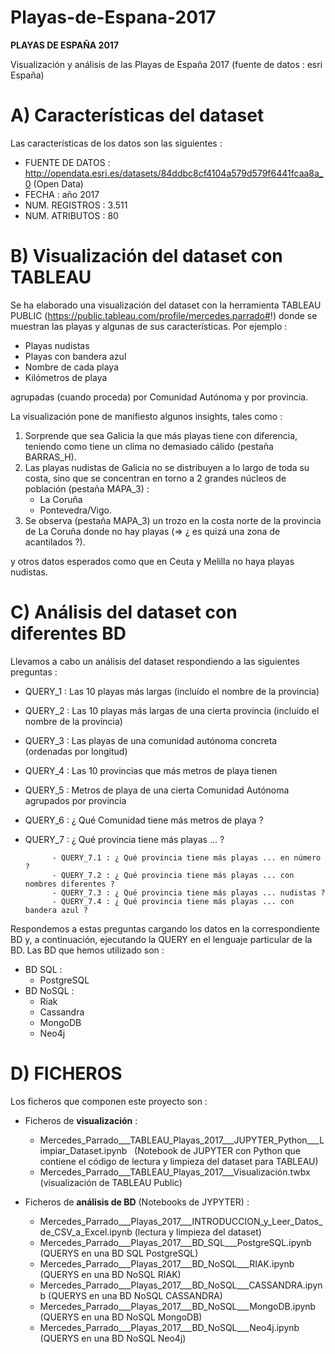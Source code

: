 # Playas-de-Espana-2017

**PLAYAS DE ESPAÑA 2017**

Visualización y análisis de las Playas de España 2017 (fuente de datos : esri España)


A) Características del dataset
================================================================================

Las características de los datos son las siguientes :

   * FUENTE DE DATOS : http://opendata.esri.es/datasets/84ddbc8cf4104a579d579f6441fcaa8a_0   (Open Data)
   * FECHA           : año 2017
   * NUM. REGISTROS  : 3.511
   * NUM. ATRIBUTOS  : 80
      
B) Visualización del dataset con TABLEAU
================================================================================
   
Se ha elaborado una visualización del dataset con la herramienta TABLEAU PUBLIC (https://public.tableau.com/profile/mercedes.parrado#!) donde se muestran las playas y algunas de sus características. Por ejemplo :

   * Playas nudistas
   * Playas con bandera azul
   * Nombre de cada playa
   * Kilómetros de playa

agrupadas (cuando proceda) por Comunidad Autónoma y por provincia.

La visualización pone de manifiesto algunos insights, tales como :
   1) Sorprende que sea Galicia la que más playas tiene con diferencia, teniendo como tiene un clima no demasiado cálido (pestaña BARRAS_H).
   2) Las playas nudistas de Galicia no se  distribuyen a lo largo de toda su costa, sino que se concentran en torno a 2 grandes núcleos de población (pestaña MAPA_3) :
         - La Coruña
         - Pontevedra/Vigo.
   3) Se observa (pestaña MAPA_3) un trozo en la costa norte de la provincia de La Coruña donde no hay playas (=> ¿ es quizá una zona de acantilados ?).

y otros datos esperados como que en Ceuta y Melilla no haya playas nudistas.

C) Análisis del dataset con diferentes BD
================================================================================

Llevamos a cabo un análisis del dataset respondiendo a las siguientes preguntas :

   * QUERY_1 : Las 10 playas más largas (incluído el nombre de la provincia) 
   * QUERY_2 : Las 10 playas más largas de una cierta provincia (incluído el nombre de la provincia)
   * QUERY_3 : Las playas de una comunidad autónoma concreta (ordenadas por longitud) 
   * QUERY_4 : Las 10 provincias que más metros de playa tienen 
   * QUERY_5 : Metros de playa de una cierta Comunidad Autónoma agrupados por provincia 
   * QUERY_6 : ¿ Qué Comunidad tiene más metros de playa ?
   * QUERY_7 : ¿ Qué provincia tiene más playas ... ?
   
               - QUERY_7.1 : ¿ Qué provincia tiene más playas ... en número ?
               - QUERY_7.2 : ¿ Qué provincia tiene más playas ... con nombres diferentes ?
               - QUERY_7.3 : ¿ Qué provincia tiene más playas ... nudistas ?
               - QUERY_7.4 : ¿ Qué provincia tiene más playas ... con bandera azul ?

Respondemos a estas preguntas cargando los datos en la correspondiente BD y, a continuación, ejecutando la QUERY en el lenguaje particular de la BD. Las BD que hemos utilizado son :
   * BD SQL :
        - PostgreSQL
   * BD NoSQL :
        - Riak
        - Cassandra
        - MongoDB
        - Neo4j

D) FICHEROS
================================================================================
Los ficheros que componen este proyecto son :
 
   * Ficheros de **visualización** :
        - Mercedes_Parrado___TABLEAU_Playas_2017___JUPYTER_Python___Limpiar_Dataset.ipynb   (Notebook de JUPYTER con Python que contiene el código de lectura y limpieza del dataset para TABLEAU)
        - Mercedes_Parrado___TABLEAU_Playas_2017___Visualización.twbx  (visualización de TABLEAU Public)
        
   * Ficheros de **análisis de BD** (Notebooks de JYPYTER) :
        - Mercedes_Parrado___Playas_2017___INTRODUCCION_y_Leer_Datos_de_CSV_a_Excel.ipynb   (lectura y limpieza del dataset)
        - Mercedes_Parrado___Playas_2017___BD_SQL___PostgreSQL.ipynb    (QUERYS en una BD SQL PostgreSQL)
        - Mercedes_Parrado___Playas_2017___BD_NoSQL___RIAK.ipynb        (QUERYS en una BD NoSQL RIAK)
        - Mercedes_Parrado___Playas_2017___BD_NoSQL___CASSANDRA.ipynb   (QUERYS en una BD NoSQL CASSANDRA)
        - Mercedes_Parrado___Playas_2017___BD_NoSQL___MongoDB.ipynb     (QUERYS en una BD NoSQL MongoDB)
        - Mercedes_Parrado___Playas_2017___BD_NoSQL___Neo4j.ipynb       (QUERYS en una BD NoSQL Neo4j)
